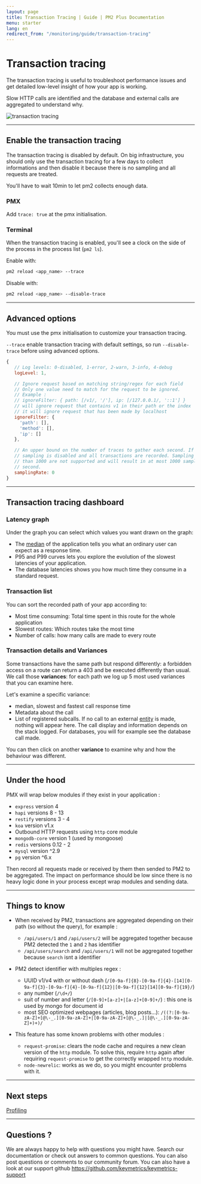 ```yaml
---
layout: page
title: Transaction Tracing | Guide | PM2 Plus Documentation
menu: starter
lang: en
redirect_from: "/monitoring/guide/transaction-tracing"
---
```


# Transaction tracing

The transaction tracing is useful to troubleshoot performance issues and get detailed low-level insight of how your app is working.

Slow HTTP calls are identified and the database and external calls are aggregated to understand why.

![transaction tracing]({{site.baseurl}}/img/monitoring/tracing.png)

---

## Enable the transaction tracing

The transaction tracing is disabled by default. On big infrastructure, you should only use the transaction tracing for a few days to collect informations and then disable it because there is no sampling and all requests are treated.

You'll have to wait 10min to let pm2 collects enough data.

### PMX

Add `trace: true` at the pmx initialisation.

### Terminal

When the transaction tracing is enabled, you'll see a clock on the side of the process in the process list (`pm2 ls`).

Enable with:

```bash
pm2 reload <app_name> --trace
```

Disable with:

```bash
pm2 reload <app_name> --disable-trace
```

---

## Advanced options

You must use the pmx initialisation to customize your transaction tracing.

`--trace` enable transaction tracing with default settings, so run `--disable-trace` before using advanced options.

 ```javascript
 {
    // Log levels: 0-disabled, 1-error, 2-warn, 3-info, 4-debug
    logLevel: 1,

    // Ignore request based on matching string/regex for each field
    // Only one value need to match for the request to be ignored.
    // Example :
    // ignoreFilter: { path: [/v1/, '/'], ip: [/127.0.0.1/, '::1'] }
    // will ignore request that contains v1 in their path or the index
    // it will ignore request that has been made by localhost
    ignoreFilter: {
      'path': [],
      'method': [],
      'ip': []
    },

    // An upper bound on the number of traces to gather each second. If set to 0,
    // sampling is disabled and all transactions are recorded. Sampling rates greater
    // than 1000 are not supported and will result in at most 1000 samples per
    // second.
    samplingRate: 0
 }
 ```


---

## Transaction tracing dashboard

### Latency graph

Under the graph you can select which values you want drawn on the graph:
* The [median](https://en.wikipedia.org/wiki/Median) of the application tells you what an ordinary user can expect as a response time.
* P95 and P99 curves lets you explore the evolution of the slowest latencies of your application.
* The database latencies shows you how much time they consume in a standard request.

### Transaction list

You can sort the recorded path of your app according to:

* Most time consuming: Total time spent in this route for the whole application
* Slowest routes: Which routes take the most time
* Number of calls: how many calls are made to every route

### Transaction details and Variances

Some transactions have the same path but respond differently: a forbidden access on a route can return a 403 and be executed differently than usual. We call those **variances**: for each path we log up 5 most used variances that you can examine here.

Let's examine a specific variance:
* median, slowest and fastest call response time
* Metadata about the call
* List of registered subcalls. If no call to an external [entity](http://docs.keymetrics.io/docs/pages/tracing/#under-the-hood) is made, nothing will appear here. The call display and information depends on the stack logged. For databases, you will for example see the database call made.

You can then click on another **variance** to examine why and how the behaviour was different.

---

## Under the hood

PMX will wrap below modules if they exist in your application :
 - `express` version 4
 - `hapi` versions 8 - 13
 - `restify` versions 3 - 4
 - `koa` version v1.x
 - Outbound HTTP requests using `http` core module
 - `mongodb-core` version 1 (used by mongoose)
 - `redis` versions 0.12 - 2
 - `mysql` version ^2.9
 - `pg` version ^6.x

Then record all requests made or received by them then sended to PM2 to be aggregated.
The impact on performance should be low since there is no heavy logic done in your process except wrap modules and sending data.

---

## Things to know

- When received by PM2, transactions are aggregated depending on their path (so without the query), for example :
  - `/api/users/1` and `/api/users/2` will be aggregated together because PM2 detected the `1` and `2` has identifier
  - `/api/users/search` and `/api/users/1` will not be aggregated together because `search` isnt a identifier

- PM2 detect identifier with multiples regex :
  - UUID v1/v4 with or without dash (`/[0-9a-f]{8}-[0-9a-f]{4}-[14][0-9a-f]{3}-[0-9a-f]{4}-[0-9a-f]{12}|[0-9a-f]{12}[14][0-9a-f]{19}/`)
  - any number (`/\d+/`)
  - suit of number and letter (`/[0-9]+[a-z]+|[a-z]+[0-9]+/`) : this one is used by mongo for document id
  - most SEO optimized webpages (articles, blog posts...): `/((?:[0-9a-zA-Z]+[@\-_.][0-9a-zA-Z]+|[0-9a-zA-Z]+[@\-_.]|[@\-_.][0-9a-zA-Z]+)+)/`

- This feature has some known problems with other modules :
  - `request-promise`: clears the node cache and requires a new clean version of the `http` module. To solve this, require `http` again after requiring `request-promise` to get the correctly wrapped `http` module.
  - `node-newrelic`: works as we do, so you might encounter problems with it.

---

## Next steps

[Profiling]({{site.baseurl}}/monitoring/guide/profiling.md)

---

## Questions ?

We are always happy to help with questions you might have. Search our documentation or check out answers to common questions. You can also post questions or comments to our community forum. You can also have a look at our support github https://github.com/keymetrics/keymetrics-support
